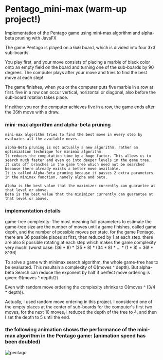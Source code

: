 # Pentago_mini-max (warm-up project!)
Implementation of the Pentago game using mini-max algorithm and alpha-beta pruning with JavaFX

The game Pentago is played on a 6x6 board, which is divided into four 3x3 sub-boards. 

You play first, and your move consists of placing a marble of black color onto an empty field on the board and turning one of the sub-boards by 90 degrees. The computer plays after your move and tries to find the best move at each step!

The game finishes, when you or the computer puts five marble in a row at first. five in a row can occur vertical, horizontal or diagonal, also before the sub-board rotation takes place. 

If neither you nor the computer achieves five in a row, the game ends after the 36th move with a draw. 

### mini-max algorithm and alpha-beta pruning
    mini-max algorithm tries to find the best move in every step by evaluates all the available moves.

    alpha-Beta pruning is not actually a new algorithm, rather an optimization technique for minimax algorithm. 
    It reduces the computation time by a huge factor. This allows us to search much faster and even go into deeper levels in the game tree. 
    It cuts off branches in the game tree which need not be searched because there already exists a better move available. 
    It is called Alpha-Beta pruning because it passes 2 extra parameters in the minimax function, namely alpha and beta.

    Alpha is the best value that the maximizer currently can guarantee at that level or above. 
    Beta is the best value that the minimizer currently can guarantee at that level or above.
    
### implementation details
game-tree complexity: The most meaning full parameters to estimate the game-tree size are the number of moves until a game finishes, called game depth, and the number of possible moves per state. for the game Pentago, there are 36 possible places at first, then reduced by 1 at each step. there are also 8 possible rotating at each step which makes the game complexity very much! (worst case: (36 * 8) * (35 * 8) * (34 * 8) * ... * (1 * 8) = 36! * 8^36)

To solve a game with minimax search algorithm, the whole game-tree has to be evaluated. This resultsin a complexity of Θ(moves ^ depth). But alpha-beta Search can reduce the exponent by half if perfect move ordering is given: Θ(moves ^ depth/2)

Even with random move ordering the complexity shrinks to Θ(moves ^ (3/4 * depth)). 

Actually, I used random move ordering in this project. I considered one of the empty places at the center of sub-boards for the computer's first two moves, for the next 10 moves, I reduced the depth of the tree to 4, and then I set the depth to 5 until the end.

### the following animation shows the performance of the mini-max algorithm in the Pentago game: (animation speed has been doubled)
![pentago](https://user-images.githubusercontent.com/85555218/123473179-732a4100-d60d-11eb-885a-aed27e214637.gif)
